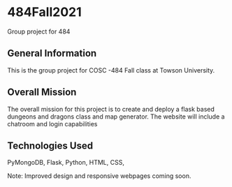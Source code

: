 # 484Fall2021
Group project for 484 

## General Information
This is the group project for COSC -484 Fall class at Towson University. 

## Overall Mission

The overall mission for this project is to create and deploy a flask based dungeons and dragons class and map generator. The website will include a chatroom and login capabilities

## Technologies Used
PyMongoDB,
Flask,
Python,
HTML,
CSS,

Note: 
Improved design and responsive webpages coming soon. 
